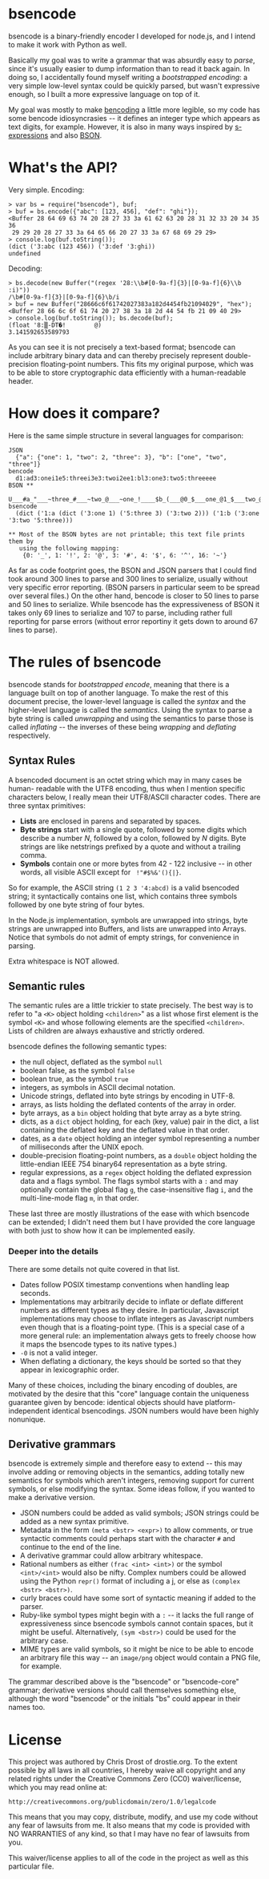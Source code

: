 # bsencode

bsencode is a binary-friendly encoder I developed for node.js, and I intend to
make it work with Python as well.

Basically my goal was to write a grammar that was absurdly easy to *parse*, 
since it's usually easier to dump information than to read it back again. In 
doing so, I accidentally found myself writing a *bootstrapped encoding*: a very
simple low-level syntax could be quickly parsed, but wasn't expressive enough, 
so I built a more expressive language on top of it.

My goal was mostly to make [bencoding][bencode] a little more legible, so my
code has some bencode idiosyncrasies -- it defines an integer type which 
appears as text digits, for example. However, it is also in many ways inspired
by [s-expressions](http://people.csail.mit.edu/rivest/Sexp.txt) and also 
[BSON](http://bsonspec.org/). 

[bencode]: http://wiki.theory.org/BitTorrentSpecification#Bencoding

# What's the API?

Very simple. Encoding:

    > var bs = require("bsencode"), buf;
    > buf = bs.encode({"abc": [123, 456], "def": "ghi"});
    <Buffer 28 64 69 63 74 20 28 27 33 3a 61 62 63 20 28 31 32 33 20 34 35 36
     29 29 20 28 27 33 3a 64 65 66 20 27 33 3a 67 68 69 29 29>
    > console.log(buf.toString());
    (dict ('3:abc (123 456)) ('3:def '3:ghi))
    undefined

Decoding:

    > bs.decode(new Buffer("(regex '28:\\b#[0-9a-f]{3}|[0-9a-f]{6}\\b :i)"))
    /\b#[0-9a-f]{3}|[0-9a-f]{6}\b/i
    > buf = new Buffer("28666c6f61742027383a182d4454fb21094029", "hex");
    <Buffer 28 66 6c 6f 61 74 20 27 38 3a 18 2d 44 54 fb 21 09 40 29>
    > console.log(buf.toString()); bs.decode(buf);
    (float '8:▒-DT�!        @)
    3.141592653589793

As you can see it is not precisely a text-based format; bsencode can include 
arbitrary binary data and can thereby precisely represent double-precision
floating-point numbers. This fits my original purpose, which was to be able to
store cryptographic data efficiently with a human-readable header.

# How does it compare?

Here is the same simple structure in several languages for comparison:

    JSON
      {"a": {"one": 1, "two": 2, "three": 3}, "b": ["one", "two", "three"]}
    bencode 
      d1:ad3:onei1e5:threei3e3:twoi2ee1:bl3:one3:two5:threeeee
    BSON **
      U___#a_"___~three_#___~two_@___~one_!____$b_(___@0_$___one_@1_$___two_@2_^___three___
    bsencode
      (dict ('1:a (dict ('3:one 1) ('5:three 3) ('3:two 2))) ('1:b ('3:one '3:two '5:three)))

    ** Most of the BSON bytes are not printable; this text file prints them by 
       using the following mapping:
        {0: '_', 1: '!', 2: '@', 3: '#', 4: '$', 6: '^', 16: '~'}

As far as code footprint goes, the BSON and JSON parsers that I could find took
around 300 lines to parse and 300 lines to serialize, usually without very 
specific error reporting. (BSON parsers in particular seem to be spread over 
several files.) On the other hand, bencode is closer to 50 lines to parse and 
50 lines to serialize. While bsencode has the expressiveness of BSON it takes 
only 69 lines to serialize and 107 to parse, including rather full reporting 
for parse errors (without error reportiny it gets down to around 67 lines to 
parse).

# The rules of bsencode

bsencode stands for *bootstrapped encode*, meaning that there is a language
built on top of another language. To make the rest of this document precise, 
the lower-level language is called the *syntax* and the higher-level language 
is called the *semantics*. Using the syntax to parse a byte string is called 
*unwrapping* and using the semantics to parse those is called *inflating* -- 
the inverses of these being *wrapping* and *deflating* respectively. 

## Syntax Rules

A bsencoded document is an octet string which may in many cases be human-
readable with the UTF8 encoding, thus when I mention specific characters below,
I really mean their UTF8/ASCII character codes. There are three syntax 
primitives:

 *  **Lists** are enclosed in parens and separated by spaces.
 *  **Byte strings** start with a single quote, followed by some digits which
    describe a number *N*, followed by a colon, followed by *N* digits. Byte 
    strings are like netstrings prefixed by a quote and without a trailing 
    comma.  
 *  **Symbols** contain one or more bytes from 42 - 122 inclusive -- in other 
    words, all visible ASCII except for ` !"#$%&'(){|}`.

So for example, the ASCII string `(1 2 3 '4:abcd)` is a valid bsencoded string;
it syntactically contains one list, which contains three symbols followed by 
one byte string of four bytes.

In the Node.js implementation, symbols are unwrapped into strings, byte strings
are unwrapped into Buffers, and lists are unwrapped into Arrays. Notice that 
symbols do not admit of empty strings, for convenience in parsing.

Extra whitespace is NOT allowed.

## Semantic rules

The semantic rules are a little trickier to state precisely. The best way is 
to refer to "a `<K>` object holding `<children>`" as a list whose first element
is the symbol `<K>` and whose following elements are the specified 
`<children>`. Lists of children are always exhaustive and strictly ordered.

bsencode defines the following semantic types:

 *  the null object, deflated as the symbol `null`
 *  boolean false, as the symbol `false`
 *  boolean true, as the symbol `true`
 *  integers, as symbols in ASCII decimal notation.
 *  Unicode strings, deflated into byte strings by encoding in UTF-8.
 *  arrays, as lists holding the deflated contents of the array in order. 
 *  byte arrays, as a `bin` object holding that byte array as a byte string.
 *  dicts, as a `dict` object holding, for each (key, value) pair in the dict,
    a list containing the deflated key and the deflated value in that order.
 *  dates, as a `date` object holding an integer symbol representing a number 
    of milliseconds after the UNIX epoch.
 *  double-precision floating-point numbers, as a `double` object holding the 
    little-endian IEEE 754 binary64 representation as a byte string.
 *  regular expressions, as a `regex` object holding the deflated expression 
    data and a flags symbol. The flags symbol starts with a `:` and may 
    optionally contain the global flag `g`, the case-insensitive flag `i`, and
    the multi-line-mode flag `m`, in that order.  

These last three are mostly illustrations of the ease with which bsencode can 
be extended; I didn't need them but I have provided the core language with both
just to show how it can be implemented easily. 

### Deeper into the details

There are some details not quite covered in that list.

 *  Dates follow POSIX timestamp conventions when handling leap seconds.
 *  Implementations may arbitrarily decide to inflate or deflate different 
    numbers as different types as they desire. In particular, Javascript 
    implementations may choose to inflate integers as Javascript numbers even
    though that is a floating-point type. (This is a special case of a more 
    general rule: an implementation always gets to freely choose how it maps 
    the bsencode types to its native types.)
 *  `-0` is not a valid integer.
 *  When deflating a dictionary, the keys should be sorted so that they appear
    in lexicographic order. 

Many of these choices, including the binary encoding of doubles, are motivated
by the desire that this "core" language contain the uniqueness guarantee given
by bencode: identical objects should have platform-independent identical 
bsencodings. JSON numbers would have been highly nonunique.

## Derivative grammars

bsencode is extremely simple and therefore easy to extend -- this may involve
adding or removing objects in the semantics, adding totally new semantics for
symbols which aren't integers, removing support for current symbols, or else
modifying the syntax. Some ideas follow, if you wanted to make a derivative 
version.

 *  JSON numbers could be added as valid symbols; JSON strings could be added 
    as a new syntax primitive.
 *  Metadata in the form `(meta <bstr> <expr>)` to allow comments, or true 
    syntactic comments could perhaps start with the character `#` and continue
    to the end of the line.
 *  A derivative grammar could allow arbitrary whitespace.
 *  Rational numbers as either `(frac <int> <int>)` or the symbol `<int>/<int>`
    would also be nifty. Complex numbers could be allowed using the Python 
    `repr()` format of including a j, or else as `(complex <bstr> <bstr>)`. 
 *  curly braces could have some sort of syntactic meaning if added to the 
    parser. 
 *  Ruby-like symbol types might begin with a `:` -- it lacks the full range of
    expressiveness since bsencode symbols cannot contain spaces, but it might
    be useful. Alternatively, `(sym <bstr>)` could be used for the arbitrary 
    case.
 *  MIME types are valid symbols, so it might be nice to be able to encode an
    arbitrary file this way -- an `image/png` object would contain a PNG file,
    for example.

The grammar described above is the "bsencode" or "bsencode-core" grammar; 
derivative versions should call themselves something else, although the word
"bsencode" or the initials "bs" could appear in their names too.

# License

This project was authored by Chris Drost of drostie.org. To the extent 
possible by all laws in all countries, I hereby waive all copyright and any 
related rights under the Creative Commons Zero (CC0) waiver/license, which 
you may read online at:

    http://creativecommons.org/publicdomain/zero/1.0/legalcode

This means that you may copy, distribute, modify, and use my code without 
any fear of lawsuits from me. It also means that my code is provided with NO
WARRANTIES of any kind, so that I may have no fear of lawsuits from you. 

This waiver/license applies to all of the code in the project as well as this 
particular file.